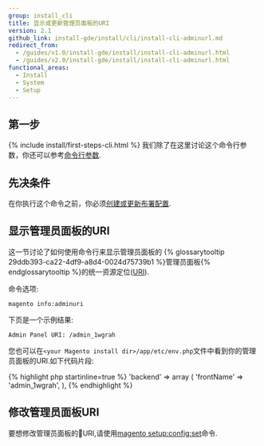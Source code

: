 ```yaml
---
group: install_cli
title: 显示或更新管理员面板的URI
version: 2.1
github_link: install-gde/install/cli/install-cli-adminurl.md
redirect_from:
  - /guides/v1.0/install-gde/install/install-cli-adminurl.html
  - /guides/v2.0/install-gde/install/install-cli-adminurl.html
functional_areas:
  - Install
  - System
  - Setup
---
```


<h2 id="instgde-cli-before">第一步</h2>
{% include install/first-steps-cli.html %}
我们除了在这里讨论这个命令行参数，你还可以参考<a href="{{ page.baseurl }}/install-gde/install/cli/install-cli-subcommands.html#instgde-cli-subcommands-common">命令行参数</a>.

<h2 id="instgde-cli-subcommands-db-prereq">先决条件</h2>
在你执行这个命令之前，你必须<a href="{{ page.baseurl }}/install-gde/install/cli/install-cli-subcommands-deployment.html">创建或更新布署配置</a>.

<h2 id="instgde-cli-displayurl">显示管理员面板的URI</h2>
这一节讨论了如何使用命令行来显示管理员面板的 {% glossarytooltip 29ddb393-ca22-4df9-a8d4-0024d75739b1 %}管理员面板{% endglossarytooltip %}的统一资源定位(<a href="http://www.w3.org/Protocols/rfc2616/rfc2616-sec3.html#sec3.2" target="_blank">URI</a>).

命令选项:

	magento info:adminuri

下页是一个示例结果:

	Admin Panel URI: /admin_1wgrah

您也可以在`<your Magento install dir>/app/etc/env.php`文件中看到你的管理员面板的URI.如下代码片段:

{% highlight php startinline=true %}
  'backend' =>
  array (
    'frontName' => 'admin_1wgrah',
  ),
{% endhighlight %}

<h2 id="instgde-cli-changeurl">修改管理员面板URI</h2>
要想修改管理员面板的URI,请使用<a href="{{ page.baseurl }}/install-gde/install/cli/install-cli-subcommands-deployment.html">magento setup:config:set</a>命令.